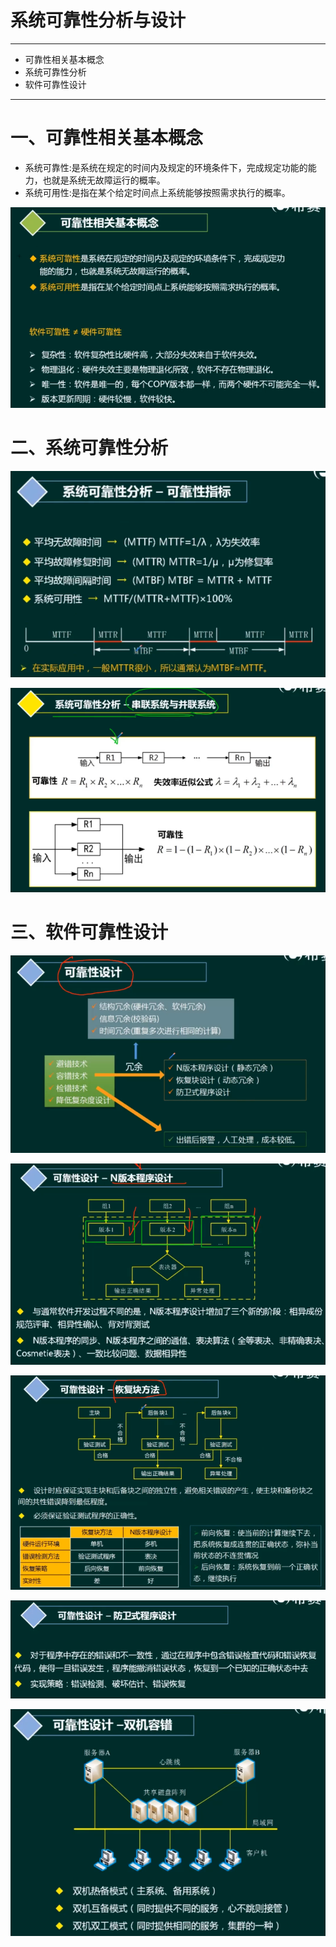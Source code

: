 # 系统可靠性分析与设计

---
* 可靠性相关基本概念
* 系统可靠性分析
* 软件可靠性设计
---

# 一、可靠性相关基本概念

* 系统可靠性:是系统在规定的时间内及规定的环境条件下，完成规定功能的能力，也就是系统无故障运行的概率。
* 系统可用性:是指在某个给定时间点上系统能够按照需求执行的概率。

![img.png](images/img.png)


# 二、系统可靠性分析

![img_1.png](images/img_1.png)

![img_2.png](images/img_2.png)


# 三、软件可靠性设计

![img_3.png](images/img_3.png)

![img_4.png](images/img_4.png)

![img_5.png](images/img_5.png)

![img_6.png](images/img_6.png)

![img_7.png](images/img_7.png)